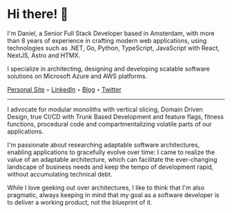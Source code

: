 # Hi there! 👋

I'm Daniel, a Senior Full Stack Developer based in Amsterdam, with more than 8 years of experience in crafting modern web applications, using technologies such as .NET, Go, Python, TypeScript, JavaScript with React, NextJS, Astro and HTMX.

I specialize in architecting, designing and developing scalable software solutions on Microsoft Azure and AWS platforms.

<a href="http://danielagg.com/" target="_blank">Personal Site</a> ◦ <a href="https://www.linkedin.com/in/danielagg/" target="_blank">LinkedIn</a> ◦ <a href="https://www.danielagg.com/blog" target="_blank">Blog</a> ◦ <a href="https://twitter.com/a13dan" target="_blank">Twitter</a>

---
I advocate for modular monoliths with vertical slicing, Domain Driven Design, true CI/CD with Trunk Based Development and feature flags, fitness functions, procedural code and compartmentalizing volatile parts of our applications.

I'm passionate about researching adaptable software architectures, enabling applications to gracefully evolve over time: I came to realize the value of an adaptable architecture, which can facilitate the ever-changing landscape of business needs and keep the tempo of development rapid, without accumulating technical debt.

While I love geeking out over architectures, I like to think that I'm also pragmatic, always keeping in mind that my goal as a software developer is to deliver a working product, not the blueprint of it.
